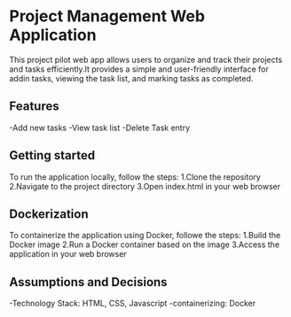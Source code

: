 # Project Management Web Application

This project pilot web app allows users to organize and track their projects and tasks efficiently.It provides a simple and user-friendly interface for addin tasks, viewing the task list, and marking tasks as completed.

## Features

-Add new tasks
-View task list
-Delete Task entry

## Getting started

To run the application locally, follow the steps:
1.Clone the repository
2.Navigate to the project directory
3.Open index.html in your web browser

## Dockerization
 To containerize the application using Docker, followe the steps:
1.Build the Docker image
2.Run a Docker container based on the image
3.Access the application in your web browser

## Assumptions and Decisions

-Technology Stack: HTML, CSS, Javascript
-containerizing: Docker

